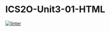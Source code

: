 # ICS2O-Unit3-01-HTML
[![linter](https://github.com/bret-padlan/ICS2O-Unit3-01-HTML/workflows/linter/badge.svg)](https://github.com/marketplace/actions/super-linter)
